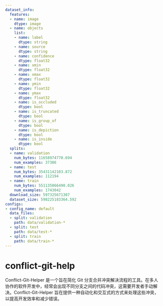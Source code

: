 ```yaml
---
dataset_info:
  features:
  - name: image
    dtype: image
  - name: objects
    list:
    - name: label
      dtype: string
    - name: source
      dtype: string
    - name: confidence
      dtype: float32
    - name: xmin
      dtype: float32
    - name: xmax
      dtype: float32
    - name: ymin
      dtype: float32
    - name: ymax
      dtype: float32
    - name: is_occluded
      dtype: bool
    - name: is_truncated
      dtype: bool
    - name: is_group_of
      dtype: bool
    - name: is_depiction
      dtype: bool
    - name: is_inside
      dtype: bool
  splits:
  - name: validation
    num_bytes: 11658974770.694
    num_examples: 37306
  - name: test
    num_bytes: 35431142103.872
    num_examples: 112194
  - name: train
    num_bytes: 551135066490.026
    num_examples: 1743042
  download_size: 597325671307
  dataset_size: 598225183364.592
configs:
- config_name: default
  data_files:
  - split: validation
    path: data/validation-*
  - split: test
    path: data/test-*
  - split: train
    path: data/train-*
---
```


# conflict-git-help
Conflict-Git-Helper 是一个旨在简化 Git 分支合并冲突解决流程的工具。在多人协作的软件开发中，经常会出现不同分支之间的代码冲突，这需要开发者手动解决。Conflict-Git-Helper 旨在提供一种自动化和交互式的方式来处理这些冲突，以提高开发效率和减少错误。
